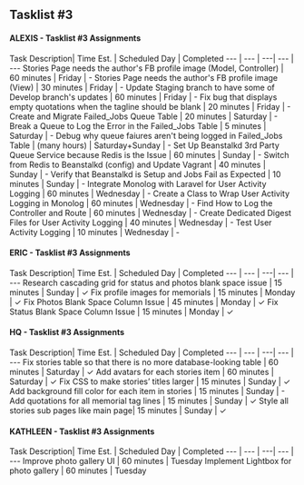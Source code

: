 ## Tasklist #3

#### ALEXIS - Tasklist #3 Assignments
Task Description| Time Est. | Scheduled Day | Completed
---   | ---   | ---| --- | ---
Stories Page needs the author's FB profile image (Model, Controller) | 60 minutes | Friday | -
Stories Page needs the author's FB profile image (View) | 30 minutes | Friday | -
Update Staging branch to have some of Develop branch's updates | 60 minutes | Friday | -
Fix bug that displays empty quotations when the tagline should be blank | 20 minutes | Friday | -
Create and Migrate Failed_Jobs Queue Table | 20 minutes | Saturday | -
Break a Queue to Log the Error in the Failed_Jobs Table | 5 minutes | Saturday | -
Debug why queue faiures aren't being logged in Failed_Jobs Table | (many hours) | Saturday+Sunday | -
Set Up Beanstalkd 3rd Party Queue Service because Redis is the Issue | 60 minutes | Sunday | -
Switch from Redis to Beanstalkd (config) and Update Vagrant | 40 minutes | Sunday | -
Verify that Beanstalkd is Setup and Jobs Fail as Expected | 10 minutes | Sunday | -
Integrate Monolog with Laravel for User Activity Logging | 60 minutes | Wednesday | -
Create a Class to Wrap User Activity Logging in Monolog | 60 minutes | Wednesday | -
Find How to Log the Controller and Route | 60 minutes | Wednesday | -
Create Dedicated Digest Files for User Activity Logging | 40 minutes | Wednesday | -
Test User Activity Logging | 10 minutes | Wednesday | -



#### ERIC - Tasklist #3 Assignments
Task Description| Time Est. | Scheduled Day | Completed
---   | ---   | ---| --- | ---
Research cascading grid for status and photos blank space issue | 15 minutes | Sunday | ✓
Fix profile images for memorials | 15 minutes | Monday | ✓
Fix Photos Blank Space Column Issue | 45 minutes | Monday | ✓
Fix Status Blank Space Column Issue | 15 minutes | Monday | ✓


#### HQ - Tasklist #3 Assignments
Task Description| Time Est. | Scheduled Day | Completed
---   | ---   | ---| --- | ---
Fix stories table so that there is no more database-looking table | 60 minutes | Saturday | ✓
Add avatars for each stories item | 60 minutes | Saturday | ✓
Fix CSS to make stories’ titles larger | 15 minutes | Sunday | ✓
Add background fill color for each item in stories | 15 minutes | Sunday | -
Add quotations for all memorial tag lines | 15 minutes | Sunday | ✓
Style all stories sub pages like main page| 15 minutes | Sunday | ✓




#### KATHLEEN - Tasklist #3 Assignments
Task Description| Time Est. | Scheduled Day | Completed
---   | ---   | ---| --- | ---
Improve photo gallery UI | 60 minutes | Tuesday
Implement Lightbox for photo gallery | 60 minutes | Tuesday

